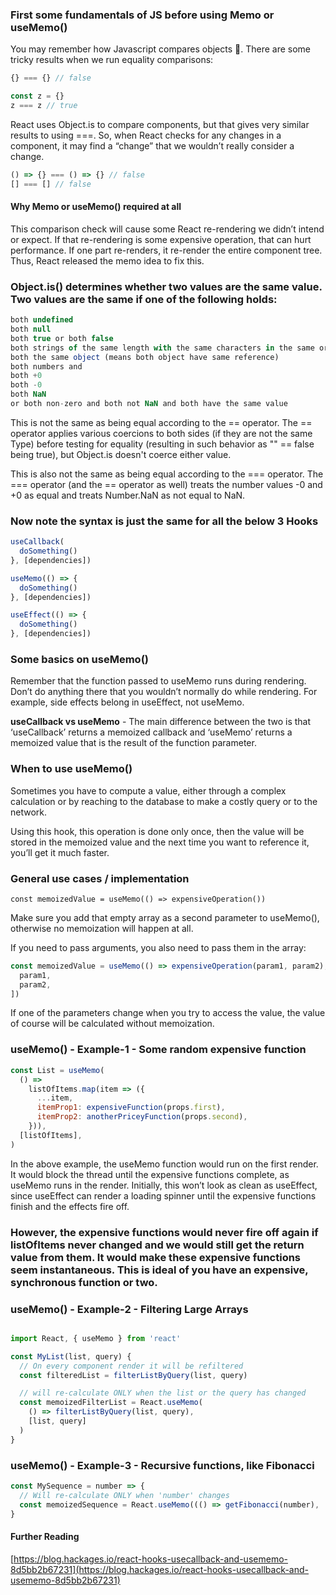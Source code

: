 ### First some fundamentals of JS before using Memo or useMemo()

You may remember how Javascript compares objects 🥴. There are some tricky results when we run equality comparisons:

```js
{} === {} // false

const z = {}
z === z // true

```

React uses Object.is to compare components, but that gives very similar results to using ===. So, when React checks for any changes in a component, it may find a “change” that we wouldn’t really consider a change.

```js
() => {} === () => {} // false
[] === [] // false

```

#### Why Memo or useMemo() required at all

This comparison check will cause some React re-rendering we didn’t intend or expect. If that re-rendering is some expensive operation, that can hurt performance. If one part re-renders, it re-render the entire component tree. Thus, React released the memo idea to fix this.

### Object.is() determines whether two values are the same value. Two values are the same if one of the following holds:

```js
both undefined
both null
both true or both false
both strings of the same length with the same characters in the same order
both the same object (means both object have same reference)
both numbers and
both +0
both -0
both NaN
or both non-zero and both not NaN and both have the same value

```

This is not the same as being equal according to the == operator. The == operator applies various coercions to both sides (if they are not the same Type) before testing for equality (resulting in such behavior as "" == false being true), but Object.is doesn't coerce either value.

This is also not the same as being equal according to the === operator. The === operator (and the == operator as well) treats the number values -0 and +0 as equal and treats Number.NaN as not equal to NaN.

### Now note the syntax is just the same for all the below 3 Hooks

```js
useCallback(
  doSomething()
}, [dependencies])

useMemo(() => {
  doSomething()
}, [dependencies])

useEffect(() => {
  doSomething()
}, [dependencies])

```

### Some basics on useMemo()

Remember that the function passed to useMemo runs during rendering. Don’t do anything there that you wouldn’t normally do while rendering. For example, side effects belong in useEffect, not useMemo.

**useCallback vs useMemo** - The main difference between the two is that ‘useCallback’ returns a memoized callback and ‘useMemo’ returns a memoized value that is the result of the function parameter.

### When to use useMemo()

Sometimes you have to compute a value, either through a complex calculation or by reaching to the database to make a costly query or to the network.

Using this hook, this operation is done only once, then the value will be stored in the memoized value and the next time you want to reference it, you’ll get it much faster.

### General use cases / implementation

```
const memoizedValue = useMemo(() => expensiveOperation())

```

Make sure you add that empty array as a second parameter to useMemo(), otherwise no memoization will happen at all.

If you need to pass arguments, you also need to pass them in the array:

```js
const memoizedValue = useMemo(() => expensiveOperation(param1, param2), [
  param1,
  param2,
])
```

If one of the parameters change when you try to access the value, the value of course will be calculated without memoization.

### useMemo() - Example-1 - Some random expensive function

```js
const List = useMemo(
  () =>
    listOfItems.map(item => ({
      ...item,
      itemProp1: expensiveFunction(props.first),
      itemProp2: anotherPriceyFunction(props.second),
    })),
  [listOfItems],
)
```

In the above example, the useMemo function would run on the first render. It would block the thread until the expensive functions complete, as useMemo runs in the render. Initially, this won’t look as clean as useEffect, since useEffect can render a loading spinner until the expensive functions finish and the effects fire off.

### However, the expensive functions would never fire off again if listOfItems never changed and we would still get the return value from them. It would make these expensive functions seem instantaneous. This is ideal of you have an expensive, synchronous function or two.

### useMemo() - Example-2 - Filtering Large Arrays

```js

import React, { useMemo } from 'react'

const MyList(list, query) {
  // On every component render it will be refiltered
  const filteredList = filterListByQuery(list, query)

  // will re-calculate ONLY when the list or the query has changed
  const memoizedFilterList = React.useMemo(
    () => filterListByQuery(list, query),
    [list, query]
  )
}
```

### useMemo() - Example-3 - Recursive functions, like Fibonacci

```js
const MySequence = number => {
  // Will re-calculate ONLY when 'number' changes
  const memoizedSequence = React.useMemo((() => getFibonacci(number),   [number])
}

```

#### Further Reading

[https://blog.hackages.io/react-hooks-usecallback-and-usememo-8d5bb2b67231](https://blog.hackages.io/react-hooks-usecallback-and-usememo-8d5bb2b67231)
